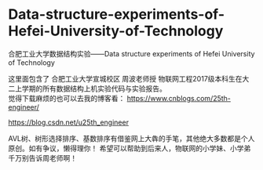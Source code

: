 # Data-structure-experiments-of-Hefei-University-of-Technology
合肥工业大学数据结构实验——Data structure experiments of Hefei University of Technology

  这里面包含了 合肥工业大学宣城校区 周波老师授 物联网工程2017级本科生在大二上学期的所有数据结构上机实验代码与实验报告。                    
  觉得下载麻烦的也可以去我的博客看：
  https://www.cnblogs.com/25th-engineer/
  
  https://blog.csdn.net/u25th_engineer
  
  AVL树、树形选择排序、基数排序有借鉴网上大犇的手笔，其他绝大多数都是个人原创。如有争议，懒得理你！
  希望可以帮助到后来人，物联网的小学妹、小学弟千万别告诉周老师啊！
